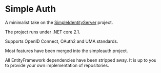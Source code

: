 # Simple Auth

A minimalist take on the [SimpleIdentityServer](https://github.com/thabart/SimpleIdentityServer) project.

The project runs under .NET core 2.1.

Supports OpenID Connect, OAuth2 and UMA standards.

Most features have been merged into the simpleauth project.

All EntityFramework dependencies have been stripped away. It is up to you to provide your own implementation of repositories.